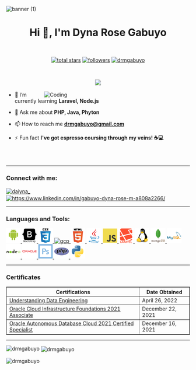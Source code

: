 ![banner (1)](https://github.com/drmgabuyo/drmgabuyo/assets/147422759/6aa23acb-caf4-40e8-8e46-616a25ce8759)
<h1 align="center">Hi 👋, I'm Dyna Rose Gabuyo</h1>

<br/>

<!-- Social badges section -->

<p align="center">
  <a href="https://github.com/drmgabuyo?tab=stars">
    <img alt="total stars" title="Total stars on GitHub" src="https://custom-icon-badges.demolab.com/github/stars/drmgabuyo?color=55960c&style=for-the-badge&labelColor=488207&logo=star"/></a>
  <a href="https://github.com/drmgabuyo?tab=followers">
    <img alt="followers" title="Follow me on Github" src="https://custom-icon-badges.demolab.com/github/followers/drmgabuyo?color=236ad3&labelColor=1155ba&style=for-the-badge&logo=person-add&label=Follow&logoColor=white"/></a>

<a href="https://github.com/DenverCoder1/Simple-View-Counter">
  <img src="https://komarev.com/ghpvc/?username=drmgabuyo&label=Profile%20views&color=236ad3&labelColor=1155ba&style=for-the-badge&logo=person-add&label=Profile Views&logoColor=white" alt="drmgabuyo" /> 

 
</p>

<br/>


<p align="center">
  <!-- Typing SVG by DenverCoder1 - https://github.com/DenverCoder1/readme-typing-svg -->
  <a href="https://github.com/DenverCoder1/readme-typing-svg">
    <img src="https://readme-typing-svg.demolab.com/?lines=I'm a %20web%20developer.%20%20;I %20specialized%20in%20creating%20;interactive%20and%20;user-friendly %20websites%20;&font=Fira%20Code&center=true&width=440&height=45&color=f75c7e&vCenter=true&pause=1000&size=22" /></a>
</p>

<img align="right" alt="Coding" width="400" src="https://camo.githubusercontent.com/0f2df9c6430300192232520a10bc3f09066cee3c6f1205da8490ac2b1d69d9e5/68747470733a2f2f6d69722d73332d63646e2d63662e626568616e63652e6e65742f70726f6a6563745f6d6f64756c65732f646973702f3630313031343131363737303437352e363036386265666634363430612e676966">



- 🌱 I’m currently learning **Laravel, Node.js**

- 💬 Ask me about **PHP, Java, Phyton**

- 📫 How to reach me **drmgabuyo@gmail.com**

- ⚡ Fun fact **I've got espresso coursing through my veins! ☕💻**

<br/>
<br/>
<hr/>
<h3 align="left">Connect with me:</h3>
<p align="left">
<a href="https://twitter.com/daiyna_" target="blank"><img align="center" src="https://raw.githubusercontent.com/rahuldkjain/github-profile-readme-generator/master/src/images/icons/Social/twitter.svg" alt="daiyna_" height="30" width="40" /></a>
<a href="https://linkedin.com/in/https://www.linkedin.com/in/gabuyo-dyna-rose-m-a808a2266/" target="blank"><img align="center" src="https://raw.githubusercontent.com/rahuldkjain/github-profile-readme-generator/master/src/images/icons/Social/linked-in-alt.svg" alt="https://www.linkedin.com/in/gabuyo-dyna-rose-m-a808a2266/" height="30" width="40" /></a>
</p>

<hr/>

<h3 align="left">Languages and Tools:</h3>
<p align="left"> <a href="https://developer.android.com" target="_blank" rel="noreferrer"> <img src="https://raw.githubusercontent.com/devicons/devicon/master/icons/android/android-original-wordmark.svg" alt="android" width="40" height="40"/> </a> <a href="https://getbootstrap.com" target="_blank" rel="noreferrer"> <img src="https://raw.githubusercontent.com/devicons/devicon/master/icons/bootstrap/bootstrap-plain-wordmark.svg" alt="bootstrap" width="40" height="40"/> </a> <a href="https://www.w3schools.com/css/" target="_blank" rel="noreferrer"> <img src="https://raw.githubusercontent.com/devicons/devicon/master/icons/css3/css3-original-wordmark.svg" alt="css3" width="40" height="40"/> </a> <a href="https://cloud.google.com" target="_blank" rel="noreferrer"> <img src="https://www.vectorlogo.zone/logos/google_cloud/google_cloud-icon.svg" alt="gcp" width="40" height="40"/> </a> <a href="https://www.w3.org/html/" target="_blank" rel="noreferrer"> <img src="https://raw.githubusercontent.com/devicons/devicon/master/icons/html5/html5-original-wordmark.svg" alt="html5" width="40" height="40"/> </a> <a href="https://www.java.com" target="_blank" rel="noreferrer"> <img src="https://raw.githubusercontent.com/devicons/devicon/master/icons/java/java-original.svg" alt="java" width="40" height="40"/> </a> <a href="https://developer.mozilla.org/en-US/docs/Web/JavaScript" target="_blank" rel="noreferrer"> <img src="https://raw.githubusercontent.com/devicons/devicon/master/icons/javascript/javascript-original.svg" alt="javascript" width="40" height="40"/> </a> <a href="https://laravel.com/" target="_blank" rel="noreferrer"> <img src="https://raw.githubusercontent.com/devicons/devicon/master/icons/laravel/laravel-plain-wordmark.svg" alt="laravel" width="40" height="40"/> </a> <a href="https://www.linux.org/" target="_blank" rel="noreferrer"> <img src="https://raw.githubusercontent.com/devicons/devicon/master/icons/linux/linux-original.svg" alt="linux" width="40" height="40"/> </a> <a href="https://www.mongodb.com/" target="_blank" rel="noreferrer"> <img src="https://raw.githubusercontent.com/devicons/devicon/master/icons/mongodb/mongodb-original-wordmark.svg" alt="mongodb" width="40" height="40"/> </a> <a href="https://www.mysql.com/" target="_blank" rel="noreferrer"> <img src="https://raw.githubusercontent.com/devicons/devicon/master/icons/mysql/mysql-original-wordmark.svg" alt="mysql" width="40" height="40"/> </a> <a href="https://nodejs.org" target="_blank" rel="noreferrer"> <img src="https://raw.githubusercontent.com/devicons/devicon/master/icons/nodejs/nodejs-original-wordmark.svg" alt="nodejs" width="40" height="40"/> </a> <a href="https://www.oracle.com/" target="_blank" rel="noreferrer"> <img src="https://raw.githubusercontent.com/devicons/devicon/master/icons/oracle/oracle-original.svg" alt="oracle" width="40" height="40"/> </a> <a href="https://www.photoshop.com/en" target="_blank" rel="noreferrer"> <img src="https://raw.githubusercontent.com/devicons/devicon/master/icons/photoshop/photoshop-line.svg" alt="photoshop" width="40" height="40"/> </a> <a href="https://www.php.net" target="_blank" rel="noreferrer"> <img src="https://raw.githubusercontent.com/devicons/devicon/master/icons/php/php-original.svg" alt="php" width="40" height="40"/> </a> <a href="https://www.python.org" target="_blank" rel="noreferrer"> <img src="https://raw.githubusercontent.com/devicons/devicon/master/icons/python/python-original.svg" alt="python" width="40" height="40"/> </a> </p>

<hr/>


<h3 align="left">Certificates</h3>

<table border="1">
        <tr>
            <th>Certifications</th>
            <th>Date Obtained</th>
        </tr>
        <tr>
            <td><a href="https://www.datacamp.com/statement-of-accomplishment/course/7b9ab150dd9cb839d2331304602ddf8fe116c092?share=true">Understanding Data Engineering</a></td>
            <td>April 26, 2022</td>
        </tr>
        <tr>
            <td><a href="https://catalog-education.oracle.com/pls/certview/sharebadge?id=E8AFF7F17586BE21C1F912BB93A354F388D3EE8B41328431A400C8D2F733A870">Oracle Cloud Infrastructure Foundations 2021 Associate</a></td>
            <td>December 22, 2021</td>
        </tr>
        <tr>
            <td><a href="https://catalog-education.oracle.com/pls/certview/sharebadge?id=CBA4000971F7D8033AF9E726BAAF2F0F719B4317B1EC2C148166379D2CB46E31">Oracle Autonomous Database Cloud 2021 Certified Specialist</a></td>
            <td>December 16, 2021</td>
        </tr>
    </table>



<hr/>



<p><img align="left" src="https://github-readme-stats.vercel.app/api/top-langs?username=drmgabuyo&show_icons=true&locale=en&layout=compact" alt="drmgabuyo" /></p>

<p>&nbsp;<img align="center" src="https://github-readme-stats.vercel.app/api?username=drmgabuyo&show_icons=true&locale=en" alt="drmgabuyo" /></p>

<p><img align="center" src="https://github-readme-streak-stats.herokuapp.com/?user=drmgabuyo&" alt="drmgabuyo" /></p>

